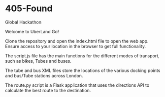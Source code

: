 # 405-Found
Global Hackathon

Welcome to UberLand Go!

Clone the repository and open the index.html file to open the web app. Ensure access to your location in the browser to get full functionality.

The script.js file has the main functions for the different modes of transport, such as bikes, Tubes and buses.

The tube and bus XML files store the locations of the various docking points and bus/Tube stations across London. 

The route.py script is a Flask application that uses the directions API to calculate the best route to the destination.
